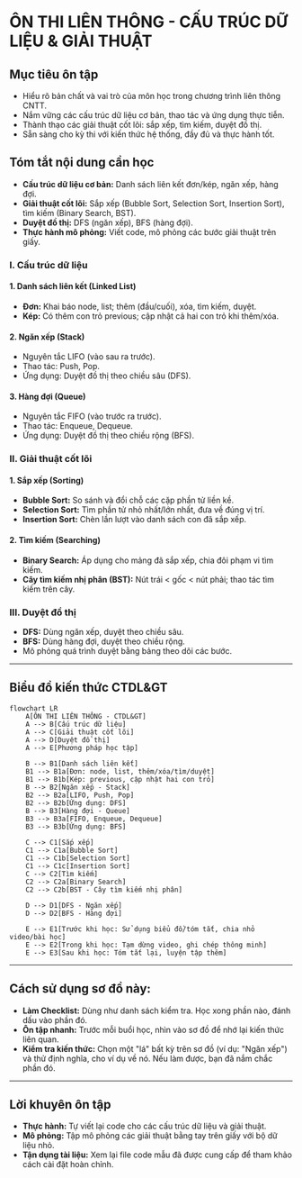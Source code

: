# ÔN THI LIÊN THÔNG - CẤU TRÚC DỮ LIỆU & GIẢI THUẬT

## Mục tiêu ôn tập

- Hiểu rõ bản chất và vai trò của môn học trong chương trình liên thông CNTT.
- Nắm vững các cấu trúc dữ liệu cơ bản, thao tác và ứng dụng thực tiễn.
- Thành thạo các giải thuật cốt lõi: sắp xếp, tìm kiếm, duyệt đồ thị.
- Sẵn sàng cho kỳ thi với kiến thức hệ thống, đầy đủ và thực hành tốt.

## Tóm tắt nội dung cần học

- **Cấu trúc dữ liệu cơ bản:** Danh sách liên kết đơn/kép, ngăn xếp, hàng đợi.
- **Giải thuật cốt lõi:** Sắp xếp (Bubble Sort, Selection Sort, Insertion Sort), tìm kiếm (Binary Search, BST).
- **Duyệt đồ thị:** DFS (ngăn xếp), BFS (hàng đợi).
- **Thực hành mô phỏng:** Viết code, mô phỏng các bước giải thuật trên giấy.

### **I. Cấu trúc dữ liệu**

#### 1. Danh sách liên kết (Linked List)
- **Đơn:** Khai báo node, list; thêm (đầu/cuối), xóa, tìm kiếm, duyệt.
- **Kép:** Có thêm con trỏ previous; cập nhật cả hai con trỏ khi thêm/xóa.

#### 2. Ngăn xếp (Stack)
- Nguyên tắc LIFO (vào sau ra trước).
- Thao tác: Push, Pop.
- Ứng dụng: Duyệt đồ thị theo chiều sâu (DFS).

#### 3. Hàng đợi (Queue)
- Nguyên tắc FIFO (vào trước ra trước).
- Thao tác: Enqueue, Dequeue.
- Ứng dụng: Duyệt đồ thị theo chiều rộng (BFS).

### **II. Giải thuật cốt lõi**

#### 1. Sắp xếp (Sorting)
- **Bubble Sort:** So sánh và đổi chỗ các cặp phần tử liền kề.
- **Selection Sort:** Tìm phần tử nhỏ nhất/lớn nhất, đưa về đúng vị trí.
- **Insertion Sort:** Chèn lần lượt vào danh sách con đã sắp xếp.

#### 2. Tìm kiếm (Searching)
- **Binary Search:** Áp dụng cho mảng đã sắp xếp, chia đôi phạm vi tìm kiếm.
- **Cây tìm kiếm nhị phân (BST):** Nút trái < gốc < nút phải; thao tác tìm kiếm trên cây.

### **III. Duyệt đồ thị**

- **DFS:** Dùng ngăn xếp, duyệt theo chiều sâu.
- **BFS:** Dùng hàng đợi, duyệt theo chiều rộng.
- Mô phỏng quá trình duyệt bằng bảng theo dõi các bước.

---

## Biểu đồ kiến thức CTDL&GT

```mermaid
flowchart LR
    A[ÔN THI LIÊN THÔNG - CTDL&GT]
    A --> B[Cấu trúc dữ liệu]
    A --> C[Giải thuật cốt lõi]
    A --> D[Duyệt đồ thị]
    A --> E[Phương pháp học tập]

    B --> B1[Danh sách liên kết]
    B1 --> B1a[Đơn: node, list, thêm/xóa/tìm/duyệt]
    B1 --> B1b[Kép: previous, cập nhật hai con trỏ]
    B --> B2[Ngăn xếp - Stack]
    B2 --> B2a[LIFO, Push, Pop]
    B2 --> B2b[Ứng dụng: DFS]
    B --> B3[Hàng đợi - Queue]
    B3 --> B3a[FIFO, Enqueue, Dequeue]
    B3 --> B3b[Ứng dụng: BFS]

    C --> C1[Sắp xếp]
    C1 --> C1a[Bubble Sort]
    C1 --> C1b[Selection Sort]
    C1 --> C1c[Insertion Sort]
    C --> C2[Tìm kiếm]
    C2 --> C2a[Binary Search]
    C2 --> C2b[BST - Cây tìm kiếm nhị phân]

    D --> D1[DFS - Ngăn xếp]
    D --> D2[BFS - Hàng đợi]

    E --> E1[Trước khi học: Sử dụng biểu đồ/tóm tắt, chia nhỏ video/bài học]
    E --> E2[Trong khi học: Tạm dừng video, ghi chép thông minh]
    E --> E3[Sau khi học: Tóm tắt lại, luyện tập thêm]
```

---

## Cách sử dụng sơ đồ này:

- **Làm Checklist:** Dùng như danh sách kiểm tra. Học xong phần nào, đánh dấu vào phần đó.
- **Ôn tập nhanh:** Trước mỗi buổi học, nhìn vào sơ đồ để nhớ lại kiến thức liên quan.
- **Kiểm tra kiến thức:** Chọn một "lá" bất kỳ trên sơ đồ (ví dụ: "Ngăn xếp") và thử định nghĩa, cho ví dụ về nó. Nếu làm được, bạn đã nắm chắc phần đó.

---

## Lời khuyên ôn tập

- **Thực hành:** Tự viết lại code cho các cấu trúc dữ liệu và giải thuật.
- **Mô phỏng:** Tập mô phỏng các giải thuật bằng tay trên giấy với bộ dữ liệu nhỏ.
- **Tận dụng tài liệu:** Xem lại file code mẫu đã được cung cấp để tham khảo cách cài đặt hoàn chỉnh.